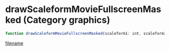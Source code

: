 # drawScaleformMovieFullscreenMasked (Category graphics)

```js
function drawScaleformMovieFullscreenMasked(scaleform1: int, scaleform2: int, red: int, green: int, blue: int, alpha: int): void
```

[filename](drawScaleformMovieFullscreenMasked_m.md ':include')